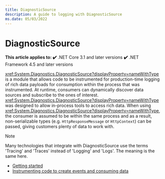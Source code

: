 ```yaml
---
title: DiagnosticSource
description: A guide to logging with DiagnosticSource
ms.date: 05/03/2022
---
```

# DiagnosticSource

**This article applies to: ✔️** .NET Core 3.1 and later versions **✔️** .NET Framework 4.5 and later versions

<xref:System.Diagnostics.DiagnosticSource?displayProperty=nameWithType> is a module that allows code to be instrumented for production-time
logging of rich data payloads for consumption within the process that was instrumented. At runtime, consumers can dynamically discover
data sources and subscribe to the ones of interest. <xref:System.Diagnostics.DiagnosticSource?displayProperty=nameWithType> was designed to allow in-process
tools to access rich data. When using <xref:System.Diagnostics.DiagnosticSource?displayProperty=nameWithType>, the consumer is assumed
to be within the same process and as a result, non-serializable types (e.g. `HttpResponseMessage` or `HttpContext`) can be passed,
giving customers plenty of data to work with.

> [!NOTE]
> Many technologies that integrate with DiagnosticSource use the terms 'Tracing' and 'Traces' instead of 'Logging' and 'Logs'.
> The meaning is the same here.

- [Getting started](./diagnosticsource-getting-started.md)
- [Instrumenting code to create events and consuming data](./diagnosticsource-instrumentation-consumption.md)
